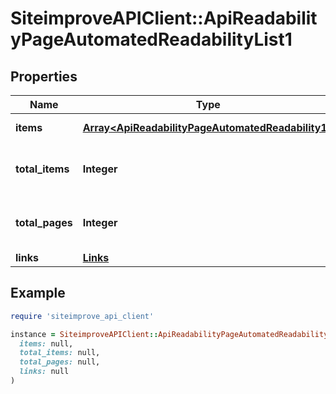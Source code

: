 # SiteimproveAPIClient::ApiReadabilityPageAutomatedReadabilityList1

## Properties

| Name | Type | Description | Notes |
| ---- | ---- | ----------- | ----- |
| **items** | [**Array&lt;ApiReadabilityPageAutomatedReadability1&gt;**](ApiReadabilityPageAutomatedReadability1.md) | Set of items. |  |
| **total_items** | **Integer** | Total number of items in result set. |  |
| **total_pages** | **Integer** | Total number of pages in result set. |  |
| **links** | [**Links**](Links.md) |  | [optional] |

## Example

```ruby
require 'siteimprove_api_client'

instance = SiteimproveAPIClient::ApiReadabilityPageAutomatedReadabilityList1.new(
  items: null,
  total_items: null,
  total_pages: null,
  links: null
)
```

